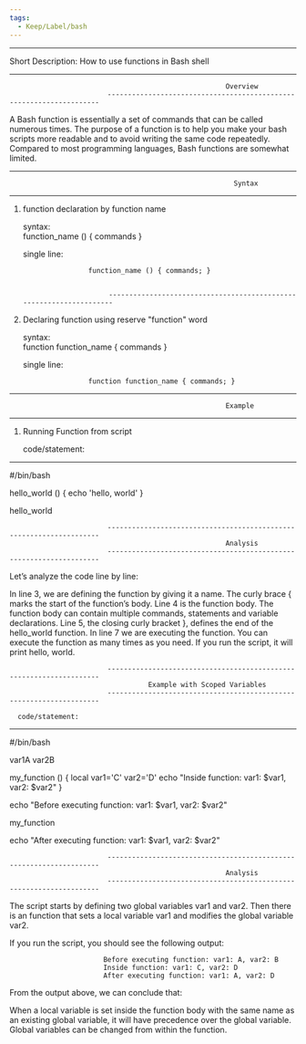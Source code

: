 ```yaml
---
tags:
  - Keep/Label/bash
---
```


___________________________________________________________________________

Short Description:   How to use functions in Bash shell 


--------------------------------------------------------------------------------------------------------------------------
                                                         Overview
                            --------------------------------------------------------------------

A Bash function is essentially a set of commands that can be called numerous times. The purpose of a function is to help you make your bash scripts more readable and to avoid writing the same code repeatedly. Compared to most programming languages, Bash functions are somewhat limited.



--------------------------------------------------------------------------------------------------------------------------
                                                           Syntax
--------------------------------------------------------------------------------------------------------------------------

1) function declaration by function name 
 
      syntax:          
                       function_name () {
                         commands
                       }

      single line:
          
                       function_name () { commands; }


                            --------------------------------------------------------------------

2) Declaring function using reserve "function" word
 
      syntax:          
                       function function_name {
                         commands
                       }


      single line:
          
                       function function_name { commands; }




--------------------------------------------------------------------------------------------------------------------------
                                                         Example
--------------------------------------------------------------------------------------------------------------------------

1) Running Function from script

 
      code/statement:                                                                       
---------------------------------------

#/bin/bash

hello_world () {
   echo 'hello, world'
}

hello_world

                            --------------------------------------------------------------------
                                                         Analysis
                            --------------------------------------------------------------------

Let’s analyze the code line by line:

In line 3, we are defining the function by giving it a name. The curly brace { marks the start of the function’s body.
Line 4 is the function body. The function body can contain multiple commands, statements and variable declarations.
Line 5, the closing curly bracket }, defines the end of the hello_world function.
In line 7 we are executing the function. You can execute the function as many times as you need.
If you run the script, it will print hello, world.




                            --------------------------------------------------------------------                                                            
                                      Example with Scoped Variables
                            --------------------------------------------------------------------

      code/statement:                                                                       
---------------------------------------

#/bin/bash

var1A
var2B

my_function () {
  local var1='C'
  var2='D'
  echo "Inside function: var1: $var1, var2: $var2"
}

echo "Before executing function: var1: $var1, var2: $var2"

my_function

echo "After executing function: var1: $var1, var2: $var2"



                            --------------------------------------------------------------------
                                                         Analysis
                            --------------------------------------------------------------------

The script starts by defining two global variables var1 and var2. Then there is an function that sets a local variable var1 and modifies the global variable var2.

If you run the script, you should see the following output:

                           Before executing function: var1: A, var2: B
                           Inside function: var1: C, var2: D
                           After executing function: var1: A, var2: D


From the output above, we can conclude that:

When a local variable is set inside the function body with the same name as an existing global variable, it will have precedence over the global variable.
Global variables can be changed from within the function.





